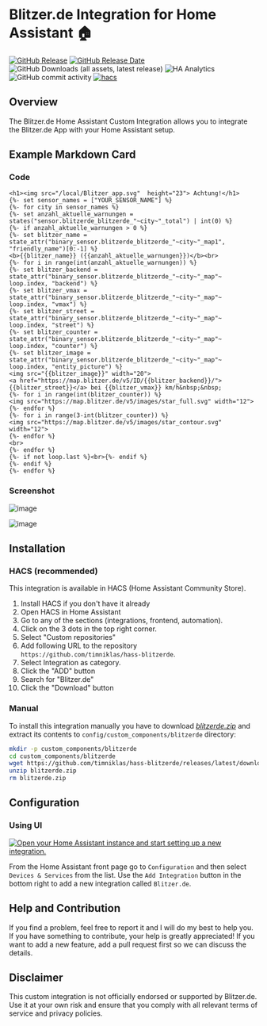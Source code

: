 # Blitzer.de Integration for Home Assistant 🏠

[![GitHub Release](https://img.shields.io/github/v/release/timniklas/hass-blitzerde?sort=semver&style=for-the-badge&color=green)](https://github.com/timniklas/hass-blitzerde/releases/)
[![GitHub Release Date](https://img.shields.io/github/release-date/timniklas/hass-blitzerde?style=for-the-badge&color=green)](https://github.com/timniklas/hass-blitzerde/releases/)
![GitHub Downloads (all assets, latest release)](https://img.shields.io/github/downloads/timniklas/hass-blitzerde/latest/total?style=for-the-badge&label=Downloads%20latest%20Release)
![HA Analytics](https://img.shields.io/badge/dynamic/json?url=https%3A%2F%2Fanalytics.home-assistant.io%2Fcustom_integrations.json&query=%24.blitzerde.total&style=for-the-badge&label=Active%20Installations&color=red)
![GitHub commit activity](https://img.shields.io/github/commit-activity/m/timniklas/hass-blitzerde?style=for-the-badge)
[![hacs](https://img.shields.io/badge/HACS-Integration-blue.svg?style=for-the-badge)](https://github.com/hacs/integration)

## Overview

The Blitzer.de Home Assistant Custom Integration allows you to integrate the Blitzer.de App with your Home Assistant setup.

## Example Markdown Card

### Code

```
<h1><img src="/local/Blitzer_app.svg"  height="23"> Achtung!</h1>
{%- set sensor_names = ["YOUR_SENSOR_NAME"] %}
{%- for city in sensor_names %}
{%- set anzahl_aktuelle_warnungen = states("sensor.blitzerde_blitzerde_"~city~"_total") | int(0) %}
{%- if anzahl_aktuelle_warnungen > 0 %}
{%- set blitzer_name = state_attr("binary_sensor.blitzerde_blitzerde_"~city~"_map1", "friendly_name")[0:-1] %}
<b>{{blitzer_name}} ({{anzahl_aktuelle_warnungen}})</b><br>
{%- for i in range(int(anzahl_aktuelle_warnungen)) %}
{%- set blitzer_backend = state_attr("binary_sensor.blitzerde_blitzerde_"~city~"_map"~ loop.index, "backend") %}
{%- set blitzer_vmax = state_attr("binary_sensor.blitzerde_blitzerde_"~city~"_map"~ loop.index, "vmax") %}
{%- set blitzer_street = state_attr("binary_sensor.blitzerde_blitzerde_"~city~"_map"~ loop.index, "street") %}
{%- set blitzer_counter = state_attr("binary_sensor.blitzerde_blitzerde_"~city~"_map"~ loop.index, "counter") %}
{%- set blitzer_image = state_attr("binary_sensor.blitzerde_blitzerde_"~city~"_map"~ loop.index, "entity_picture") %}
<img src="{{blitzer_image}}" width="20">
<a href="https://map.blitzer.de/v5/ID/{{blitzer_backend}}/">{{blitzer_street}}</a> bei {{blitzer_vmax}} km/h&nbsp;&nbsp;
{%- for i in range(int(blitzer_counter)) %}
<img src="https://map.blitzer.de/v5/images/star_full.svg" width="12">
{%- endfor %}
{%- for i in range(3-int(blitzer_counter)) %}
<img src="https://map.blitzer.de/v5/images/star_contour.svg" width="12">
{%- endfor %}
<br>
{%- endfor %}
{%- if not loop.last %}<br>{%- endif %}
{%- endif %}
{%- endfor %}
```

### Screenshot
![image](https://github.com/user-attachments/assets/2c230648-423b-427a-a9bf-b5c129883262)

![image](https://github.com/user-attachments/assets/7cc62567-c3b3-4608-a809-736463c35ce4)


## Installation

### HACS (recommended)

This integration is available in HACS (Home Assistant Community Store).

1. Install HACS if you don't have it already
2. Open HACS in Home Assistant
3. Go to any of the sections (integrations, frontend, automation).
4. Click on the 3 dots in the top right corner.
5. Select "Custom repositories"
6. Add following URL to the repository `https://github.com/timniklas/hass-blitzerde`.
7. Select Integration as category.
8. Click the "ADD" button
9. Search for "Blitzer.de"
10. Click the "Download" button

### Manual

To install this integration manually you have to download [_blitzerde.zip_](https://github.com/timniklas/hass-blitzerde/releases/latest/) and extract its contents to `config/custom_components/blitzerde` directory:

```bash
mkdir -p custom_components/blitzerde
cd custom_components/blitzerde
wget https://github.com/timniklas/hass-blitzerde/releases/latest/download/blitzerde.zip
unzip blitzerde.zip
rm blitzerde.zip
```

## Configuration

### Using UI

[![Open your Home Assistant instance and start setting up a new integration.](https://my.home-assistant.io/badges/config_flow_start.svg)](https://my.home-assistant.io/redirect/config_flow_start/?domain=blitzerde)

From the Home Assistant front page go to `Configuration` and then select `Devices & Services` from the list.
Use the `Add Integration` button in the bottom right to add a new integration called `Blitzer.de`.

## Help and Contribution

If you find a problem, feel free to report it and I will do my best to help you.
If you have something to contribute, your help is greatly appreciated!
If you want to add a new feature, add a pull request first so we can discuss the details.

## Disclaimer

This custom integration is not officially endorsed or supported by Blitzer.de.
Use it at your own risk and ensure that you comply with all relevant terms of service and privacy policies.
